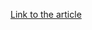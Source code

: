 [Link to the article](https://cybersecuritynews.com/chinese-volt-typhoon-hackers-exploiting-cisco-netgear-routers/)
